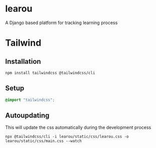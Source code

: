 # learou

A Django based platform for tracking learning process


# Tailwind

## Installation

```
npm install tailwindcss @tailwindcss/cli
```

## Setup
```learou/static/css/learou.css
@import "tailwindcss";
```

## Autoupdating
This will update the css automatically during the development process

```
npx @tailwindcss/cli -i learou/static/css/learou.css -o learou/static/css/main.css --watch
```